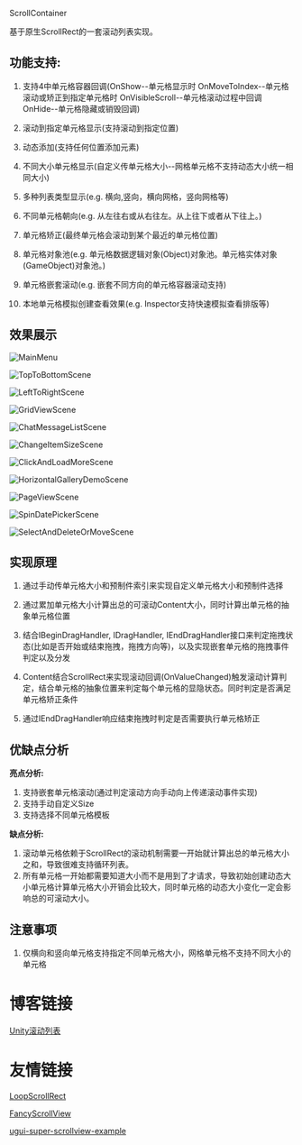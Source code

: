 ScrollContainer

基于原生ScrollRect的一套滚动列表实现。

## 功能支持:

1. 支持4中单元格容器回调(OnShow--单元格显示时 OnMoveToIndex--单元格滚动或矫正到指定单元格时 OnVisibleScroll--单元格滚动过程中回调 OnHide--单元格隐藏或销毁回调)
2. 滚动到指定单元格显示(支持滚动到指定位置)

3. 动态添加(支持任何位置添加元素)
4. 不同大小单元格显示(自定义传单元格大小--网格单元格不支持动态大小统一相同大小)
5. 多种列表类型显示(e.g. 横向,竖向，横向网格，竖向网格等)
6. 不同单元格朝向(e.g. 从左往右或从右往左。从上往下或者从下往上。)
7. 单元格矫正(最终单元格会滚动到某个最近的单元格位置)
8. 单元格对象池(e.g. 单元格数据逻辑对象(Object)对象池。单元格实体对象(GameObject)对象池。)
9. 单元格嵌套滚动(e.g. 嵌套不同方向的单元格容器滚动支持)
10. 本地单元格模拟创建查看效果(e.g. Inspector支持快速模拟查看排版等)

## 效果展示

![MainMenu](/Images/MainMenu.PNG)

![TopToBottomScene](/Images/TopToBottomScene.PNG)

![LeftToRightScene](/Images/LeftToRightScene.PNG)

![GridViewScene](/Images/GridViewScene.PNG)

![ChatMessageListScene](/Images/ChatMessageListScene.PNG)

![ChangeItemSizeScene](/Images/ChangeItemSizeScene.PNG)

![ClickAndLoadMoreScene](/Images/ClickAndLoadMoreScene.PNG)

![HorizontalGalleryDemoScene](/Images/HorizontalGalleryDemoScene.PNG)

![PageViewScene](/Images/PageViewScene.PNG)

![SpinDatePickerScene](/Images/SpinDatePickerScene.PNG)

![SelectAndDeleteOrMoveScene](/Images/SelectAndDeleteOrMoveScene.PNG)

## 实现原理

1. 通过手动传单元格大小和预制件索引来实现自定义单元格大小和预制件选择

2. 通过累加单元格大小计算出总的可滚动Content大小，同时计算出单元格的抽象单元格位置

3. 结合IBeginDragHandler, IDragHandler, IEndDragHandler接口来判定拖拽状态(比如是否开始或结束拖拽，拖拽方向等)，以及实现嵌套单元格的拖拽事件判定以及分发

4. Content结合ScrollRect来实现滚动回调(OnValueChanged)触发滚动计算判定，结合单元格的抽象位置来判定每个单元格的显隐状态。同时判定是否满足单元格矫正条件

5. 通过IEndDragHandler响应结束拖拽时判定是否需要执行单元格矫正

## 优缺点分析

**亮点分析:**

1. 支持嵌套单元格滚动(通过判定滚动方向手动向上传递滚动事件实现)
2. 支持手动自定义Size
3. 支持选择不同单元格模板

**缺点分析:**

1. 滚动单元格依赖于ScrollRect的滚动机制需要一开始就计算出总的单元格大小之和，导致很难支持循环列表。
2. 所有单元格一开始都需要知道大小而不是用到了才请求，导致初始创建动态大小单元格计算单元格大小开销会比较大，同时单元格的动态大小变化一定会影响总的可滚动大小。

## 注意事项

1. 仅横向和竖向单元格支持指定不同单元格大小，网格单元格不支持不同大小的单元格

# 博客链接

[Unity滚动列表](http://tonytang1990.github.io/2020/06/08/Unity滚动列表/)

# 友情链接

[LoopScrollRect](https://github.com/qiankanglai/LoopScrollRect)

[FancyScrollView](https://github.com/setchi/FancyScrollView)

[ugui-super-scrollview-example](https://github.com/baba-s/ugui-super-scrollview-example)